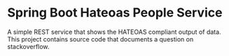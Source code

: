 # Spring Boot Hateoas People Service

A simple REST service that shows the HATEOAS compliant output of data.
This project contains source code that documents a question on stackoverflow.
